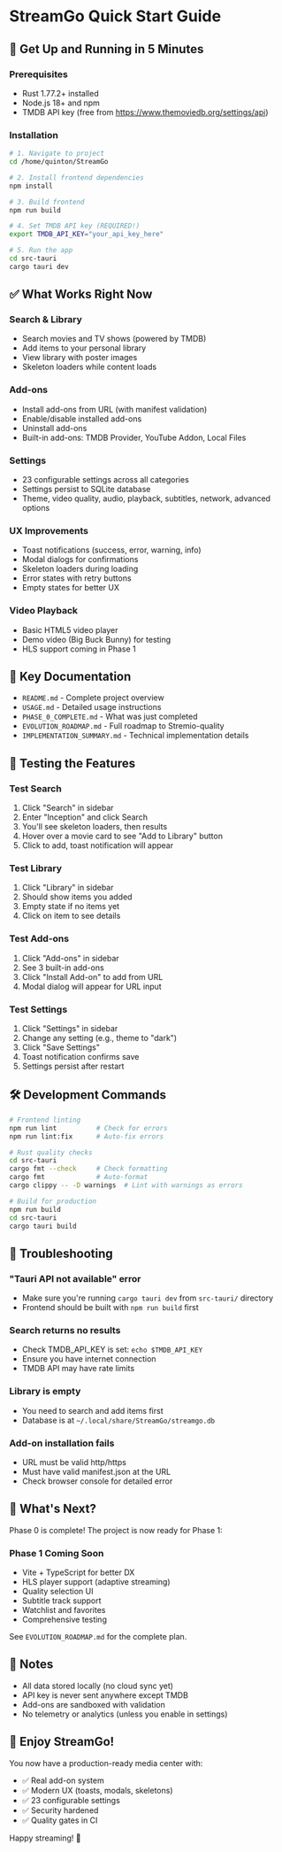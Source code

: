 # StreamGo Quick Start Guide

## 🚀 Get Up and Running in 5 Minutes

### Prerequisites
- Rust 1.77.2+ installed
- Node.js 18+ and npm
- TMDB API key (free from https://www.themoviedb.org/settings/api)

### Installation

```bash
# 1. Navigate to project
cd /home/quinton/StreamGo

# 2. Install frontend dependencies
npm install

# 3. Build frontend
npm run build

# 4. Set TMDB API key (REQUIRED!)
export TMDB_API_KEY="your_api_key_here"

# 5. Run the app
cd src-tauri
cargo tauri dev
```

## ✅ What Works Right Now

### Search & Library
- Search movies and TV shows (powered by TMDB)
- Add items to your personal library
- View library with poster images
- Skeleton loaders while content loads

### Add-ons
- Install add-ons from URL (with manifest validation)
- Enable/disable installed add-ons
- Uninstall add-ons
- Built-in add-ons: TMDB Provider, YouTube Addon, Local Files

### Settings
- 23 configurable settings across all categories
- Settings persist to SQLite database
- Theme, video quality, audio, playback, subtitles, network, advanced options

### UX Improvements
- Toast notifications (success, error, warning, info)
- Modal dialogs for confirmations
- Skeleton loaders during loading
- Error states with retry buttons
- Empty states for better UX

### Video Playback
- Basic HTML5 video player
- Demo video (Big Buck Bunny) for testing
- HLS support coming in Phase 1

## 📖 Key Documentation

- `README.md` - Complete project overview
- `USAGE.md` - Detailed usage instructions
- `PHASE_0_COMPLETE.md` - What was just completed
- `EVOLUTION_ROADMAP.md` - Full roadmap to Stremio-quality
- `IMPLEMENTATION_SUMMARY.md` - Technical implementation details

## 🧪 Testing the Features

### Test Search
1. Click "Search" in sidebar
2. Enter "Inception" and click Search
3. You'll see skeleton loaders, then results
4. Hover over a movie card to see "Add to Library" button
5. Click to add, toast notification will appear

### Test Library
1. Click "Library" in sidebar
2. Should show items you added
3. Empty state if no items yet
4. Click on item to see details

### Test Add-ons
1. Click "Add-ons" in sidebar
2. See 3 built-in add-ons
3. Click "Install Add-on" to add from URL
4. Modal dialog will appear for URL input

### Test Settings
1. Click "Settings" in sidebar
2. Change any setting (e.g., theme to "dark")
3. Click "Save Settings"
4. Toast notification confirms save
5. Settings persist after restart

## 🛠️ Development Commands

```bash
# Frontend linting
npm run lint          # Check for errors
npm run lint:fix      # Auto-fix errors

# Rust quality checks
cd src-tauri
cargo fmt --check     # Check formatting
cargo fmt             # Auto-format
cargo clippy -- -D warnings  # Lint with warnings as errors

# Build for production
npm run build
cd src-tauri
cargo tauri build
```

## 🐛 Troubleshooting

### "Tauri API not available" error
- Make sure you're running `cargo tauri dev` from `src-tauri/` directory
- Frontend should be built with `npm run build` first

### Search returns no results
- Check TMDB_API_KEY is set: `echo $TMDB_API_KEY`
- Ensure you have internet connection
- TMDB API may have rate limits

### Library is empty
- You need to search and add items first
- Database is at `~/.local/share/StreamGo/streamgo.db`

### Add-on installation fails
- URL must be valid http/https
- Must have valid manifest.json at the URL
- Check browser console for detailed error

## 🎯 What's Next?

Phase 0 is complete! The project is now ready for Phase 1:

### Phase 1 Coming Soon
- Vite + TypeScript for better DX
- HLS player support (adaptive streaming)
- Quality selection UI
- Subtitle track support
- Watchlist and favorites
- Comprehensive testing

See `EVOLUTION_ROADMAP.md` for the complete plan.

## 📝 Notes

- All data stored locally (no cloud sync yet)
- API key is never sent anywhere except TMDB
- Add-ons are sandboxed with validation
- No telemetry or analytics (unless you enable in settings)

## 🎉 Enjoy StreamGo!

You now have a production-ready media center with:
- ✅ Real add-on system
- ✅ Modern UX (toasts, modals, skeletons)
- ✅ 23 configurable settings
- ✅ Security hardened
- ✅ Quality gates in CI

Happy streaming! 🍿
